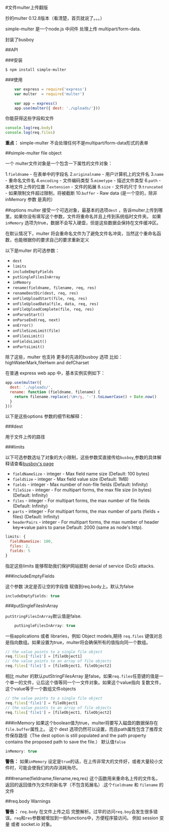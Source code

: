 #文件multer上传翻版

抄的multer 0.12.8版本（看清楚，首页就说了。。。）

simple-multer 是一个node.js 中间件 处理上传 multipart/form-data.

封装了busboy


##API

###安装

`$ npm install simple-multer`

###使用

```js
    var express = require('express')
    var multer  = require('multer')
    
    var app = express()
    app.use(multer({ dest: './uploads/'}))
```

你能获得这些字段和文件

```js
console.log(req.body)
console.log(req.files)
```

**重点：** simple-multer 不会处理任何不是multipart/form-data形式的表单

##simple-multer file object 

一个 multer文件对象是一个包含一下属性的文件对象：

1.`fieldname` - 在表单中的字段名
2.`originalname` - 用户计算机上的文件名
3.`name` - 重命名文件名
4.`encoding` - 文件编码类型
5.`mimetype` - 描述文件类型
6.`path` - 本地文件上传的位置
7.`extension` - 文件的拓展
8.`size` - 文件的尺寸
9.`truncated` - 如果限制文件超过限制，将被截断
10.`buffer` - Raw data (是一个空的，除非 inMemory 参数 是真的）

##options
multer 接受一个可选对象，最基本的选项`dest` ，告诉multer上传到哪里。如果你没有填写这个参数，文件将重命名并且上传到系统临时文件夹。
如果`inMemory` 选项为true，数据不会写入硬盘，但是这些数据会保持在文件缓冲区。

在默认情况下，multer 将会重命名文件为了避免文件名冲突，当然这个重命名函数，也能根据你的要求自己的要求重新定义

以下是multer 的可选参数：

* `dest`
* `limits`
* `includeEmptyFields`
* `putSingleFilesInArray`
* `inMemory`
* `rename(fieldname, filename, req, res)`
* `renameDestDir(dest, req, res)`
* `onFileUploadStart(file, req, res)`
* `onFileUploadData(file, data, req, res)`
* `onFileUploadComplete(file, req, res)`
* `onParseStart()`
* `onParseEnd(req, next)`
* `onError()`
* `onFileSizeLimit(file)`
* `onFilesLimit()`
* `onFieldsLimit()`
* `onPartsLimit()`

除了这些，multer 也支持 更多的先进的busboy 选项 比如：highWaterMark,fileHwm and defCharset

在普通 express web app 中，基本实例实例如下：

```js
app.use(multer({
  dest: './uploads/',
  rename: function (fieldname, filename) {
    return filename.replace(/\W+/g, '-').toLowerCase() + Date.now()
  }
}))
```

以下是这些options 参数的细节和解释：

###dest

用于文件上传的路径

###limits

以下可选参数选址了对象的大小限制，这些参数奖直接传给`busboy`,参数的具体解释请查看[busboy's page](https://github.com/mscdex/busboy#busboy-methods)

* `fieldNameSize` - integer - Max field name size (Default: 100 bytes)
* `fieldSize` - integer - Max field value size (Default: 1MB)
* `fields` - integer - Max number of non-file fields (Default: Infinity)
* `fileSize` - integer - For multipart forms, the max file size (in bytes) (Default: Infinity)
* `files` - integer - For multipart forms, the max number of file fields (Default: Infinity)
* `parts` - integer - For multipart forms, the max number of parts (fields + files) (Default: Infinity)
* `headerPairs` - integer - For multipart forms, the max number of header key=>value pairs to parse Default: 2000 (same as node's http).

```js
limits: {
  fieldNameSize: 100,
  files: 2,
  fields: 5
}
```

指定这些limits 能够帮助我们保护网站抵制  denial of service (DoS) attacks.

###includeEmptyFields

这个参数 决定是否让空的字段值 赋值到req.body上。默认为false
```js
includeEmptyFields: true
```

###putSingleFilesInArray

`putStringFilesInArray`默认值是false.

```js
    putSingleFilesInArray: true
```

一些applications 或者 libraries，例如 Object models,期待 `req.files` 键值对总是指向数组。如果设置为true，multer将会确保所有的值指向同一个数组。

```js
// the value points to a single file object
req.files['file1'] = [fileObject1]
// the value points to an array of file objects
req.files['file1'] = [fileObject1, fileObject2]
```

相比 multer 的默认putStringFilesArray 是false。如果`req.files`任意键的值是一个单一的文件，让后这个值等同一个一文件对象。如果这个value指向
复数文件，这个value等于一个数组文件objects

```js
// the value points to a single file object
req.files['file1'] = fileObject1
// the value points to an array of file objects
req.files['file1'] = [fileObject1, fileObject2]
```

###inMemory
如果这个boolean值为true，multer将要写入磁盘的数据保存在`file.buffer`属性上。
这个 dest 选项仍然可以设置，而且path属性包含了推荐文件保存路径（The dest option is still populated and the path property contains the proposed path to save the file.）
默认值`false`

```js
inMemory: true
```

**警告：** 如果`inMemory` 设定是`true`的话，在上传非常大的文件好，或者大量较小文件时，可能会使我们的内存消耗殆尽。


###rename(fieldname,filename,req,res)
这个函数用来重命名上传的文件名，返回的返回值作为文件的新名字（不包含拓展名）.这个`fieldname` 和 `filename` 的文件



##req.body Warnings

**警告：** `req.body` 在文件上传之后 完整解析。过早的访问`req.boy`会发生很多错误。`req`和`res`参数被增加到一些functions中，方便程序猿访问。
 例如 session 变量 或者 socket.io 对象。






